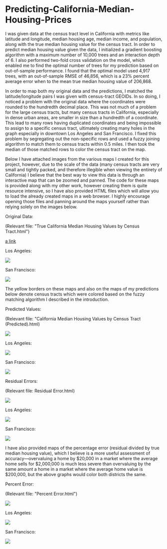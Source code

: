 # Predicting-California-Median-Housing-Prices
I was given data at the census tract level in California with metrics like latitude and longitude, median housing age, median income, and population, along with the true median housing value for the census tract. In order to predict median housing value given the data, I initialized a gradient boosting algorithm with a maximum number of 10,000 trees and an interaction depth of 6. I also performed two-fold cross validation on the model, which enabled me to find the optimal number of trees for my prediction based on out-of-sample performance. I found that the optimal model used 4,917 trees, with an out-of-sample RMSE of 46,856, which is a 23% percent average error when to the mean true median housing value of 206,868.

In order to map both my original data and the predictions, I matched the latitude/longitude pairs I was given with census-tract GEOIDs. In so doing, I noticed a problem with the original data where the coordinates were rounded to the hundredth decimal place. This was not much of a problem for the large census tracts, but many census tracts in California, especially in dense urban areas, are smaller in size than a hundredth of a coordinate. This lead to many rows having duplicated coordinates and being impossible to assign to a specific census tract, ultimately creating many holes in the graph especially in downtown Los Angeles and San Francisco. I fixed this problem by segregating out the non-specific rows and used a fuzzy joining algorithm to match them to census tracts within 0.5 miles. I then took the median of those matched rows to color the census tract on the map.

Below I have attached images from the various maps I created for this project, however, due to the scale of the data (many census tracts are very small and tightly packed, and therefore illegible when viewing the entirety of California) I believe that the best way to view this data is through an interactive map that can be zoomed and panned. The code for these maps is provided along with my other work, however creating them is quite resource intensive, so I have also provided HTML files which will allow you to load the already created maps in a web browser. I highly encourage opening those files and panning around the maps yourself rather than relying solely on the images below.

Original Data:

(Relevant file: "True California Median Housing Values by Census Tract.html")

[a link]([https://github.com/user/repo/blob/branch/other_file.md](https://github.com/KenNodd/Predicting-California-Median-Housing-Prices/blob/main/True%20California%20Median%20Housing%20Values%20by%20Census%20Tract.html))

Los Angeles:

![](RackMultipart20230326-1-oniqae_html_c3cbc3bb34ff1972.png)

San Francisco:

![](RackMultipart20230326-1-oniqae_html_b03bda62a79e2d21.png)

The yellow borders on these maps and also on the maps of my predictions below denote census tracts which were colored based on the fuzzy matching algorithm I described in the introduction.

Predicted Values:

(Relevant file: "California Median Housing Values by Census Tract (Predicted).html)

![](RackMultipart20230326-1-oniqae_html_cdb5a1149d71f028.png)

Los Angeles:

![](RackMultipart20230326-1-oniqae_html_110d7a0a692c9ad8.png)

San Francisco:

![](RackMultipart20230326-1-oniqae_html_58f8eab5abb64a48.png)

Residual Errors:

(Relevant file: Residual Error.html)

![](RackMultipart20230326-1-oniqae_html_aa43da2c312064fa.png)

Los Angeles:

![](RackMultipart20230326-1-oniqae_html_54b7dda5603549e8.png)

San Francisco:

![](RackMultipart20230326-1-oniqae_html_9f5f490e9d272314.png)

I have also provided maps of the percentage error (residual divided by true median housing value), which I believe is a more useful assessment of accuracy—overvaluing a home by $20,000 in a market where the average home sells for $2,000,000 is much less severe than overvaluing by the same amount a home in a market where the average home value is $200,000, but the above graphs would color both districts the same.

Percent Error:

(Relevant file: "Percent Error.html")

![](RackMultipart20230326-1-oniqae_html_c4dc4461632352d8.png)

Los Angeles:

![](RackMultipart20230326-1-oniqae_html_2ab46a21cacb6692.png)

San Francisco:

![](RackMultipart20230326-1-oniqae_html_d3ad10054648908e.png)
